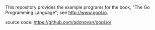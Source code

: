 This repository provides the example programs for the book, "The Go Programming Language"; see http://www.gopl.io.

source code: https://github.com/adonovan/gopl.io/
